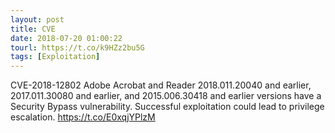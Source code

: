 ```yaml
---
layout: post
title: CVE
date: 2018-07-20 01:00:22
tourl: https://t.co/k9HZz2bu5G
tags: [Exploitation]
---
```

CVE-2018-12802 Adobe Acrobat and Reader 2018.011.20040 and earlier, 2017.011.30080 and earlier, and 2015.006.30418 and earlier versions have a Security Bypass vulnerability. Successful exploitation could lead to privilege escalation.  https://t.co/E0xqjYPlzM